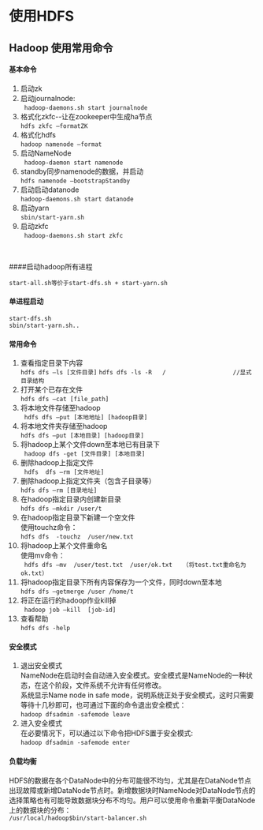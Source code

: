 # 使用HDFS

## Hadoop 使用常用命令<br/>
#### 基本命令
1. 启动zk
2. 启动journalnode:<br/>
       ` hadoop-daemons.sh start journalnode`
3. 格式化zkfc--让在zookeeper中生成ha节点<br/>
       `hdfs zkfc –formatZK`
4. 格式化hdfs<br/>
        `hadoop namenode –format`
5. 启动NameNode<br/>
       ` hadoop-daemon start namenode`
6. standby同步namenode的数据，并启动<br/>
        `hdfs namenode –bootstrapStandby`
7. 启动启动datanode<br/>
        `hadoop-daemons.sh start datanode`
8. 启动yarn<br/>
        `sbin/start-yarn.sh`
9. 启动zkfc<br/>
       ` hadoop-daemons.sh start zkfc`
       
<br/>   

####启动hadoop所有进程<br/>

	start-all.sh等价于start-dfs.sh + start-yarn.sh
	
#### 单进程启动<br/>

	start-dfs.sh
	sbin/start-yarn.sh..
	
#### 常用命令 <br/>

1. 	查看指定目录下内容<br/>
	`hdfs dfs –ls [文件目录]`
	`hdfs dfs -ls -R   /                   //显式目录结构`
2. 打开某个已存在文件<br/>
	`hdfs dfs –cat [file_path]`
3. 	将本地文件存储至hadoop<br/>
	` hdfs dfs –put [本地地址] [hadoop目录]`
4. 	将本地文件夹存储至hadoop<br/>
	`hdfs dfs –put [本地目录] [hadoop目录]`
5. 	将hadoop上某个文件down至本地已有目录下<br/>
	` hadoop dfs -get [文件目录] [本地目录]`
6.	删除hadoop上指定文件<br/>
	` hdfs  dfs –rm [文件地址]`
7.	删除hadoop上指定文件夹（包含子目录等） <br/>
	`hdfs dfs –rm [目录地址]`
8.  在hadoop指定目录内创建新目录<br/>
	`hdfs dfs –mkdir /user/t`
9. 	在hadoop指定目录下新建一个空文件<br/>
 	使用touchz命令：<br/>
 	`hdfs dfs  -touchz  /user/new.txt` <br/>
10. 将hadoop上某个文件重命名 <br/>
	使用mv命令：<br/>
	` hdfs dfs –mv  /user/test.txt  /user/ok.txt   （将test.txt重命名为ok.txt）`
11.	将hadoop指定目录下所有内容保存为一个文件，同时down至本地 <br/>
	`hdfs dfs –getmerge /user /home/t`
12.	将正在运行的hadoop作业kill掉<br/>
	` hadoop job –kill  [job-id]`
13.	 查看帮助<br/>
	` hdfs dfs -help `
	
#### 安全模式

1. 退出安全模式<br/>
	NameNode在启动时会自动进入安全模式。安全模式是NameNode的一种状态，在这个阶段，文件系统不允许有任何修改。<br>
      系统显示Name node in safe mode，说明系统正处于安全模式，这时只需要等待十几秒即可，也可通过下面的命令退出安全模式：<br/>
      `hadoop dfsadmin -safemode leave`
2. 进入安全模式<br/>
	在必要情况下，可以通过以下命令把HDFS置于安全模式:<br/>
	`hadoop dfsadmin -safemode enter`
	
#### 负载均衡

HDFS的数据在各个DataNode中的分布可能很不均匀，尤其是在DataNode节点出现故障或新增DataNode节点时。新增数据块时NameNode对DataNode节点的选择策略也有可能导致数据块分布不均匀。用户可以使用命令重新平衡DataNode上的数据块的分布：<br/>
	`/usr/local/hadoop$bin/start-balancer.sh`

